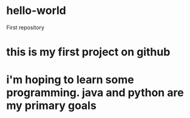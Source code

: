 # hello-world
First repository
# this is my first project on github
# i'm hoping to learn some programming. java and python are my primary goals

